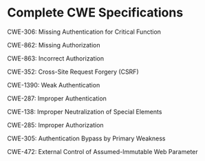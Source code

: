 

# Complete CWE Specifications

CWE-306: Missing Authentication for Critical Function

CWE-862: Missing Authorization

CWE-863: Incorrect Authorization

CWE-352: Cross-Site Request Forgery (CSRF)

CWE-1390: Weak Authentication

CWE-287: Improper Authentication

CWE-138: Improper Neutralization of Special Elements

CWE-285: Improper Authorization

CWE-305: Authentication Bypass by Primary Weakness

CWE-472: External Control of Assumed-Immutable Web Parameter